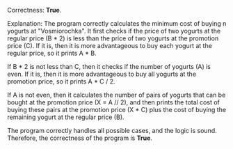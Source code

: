 Correctness: **True**.

Explanation: The program correctly calculates the minimum cost of buying n yogurts at "Vosmiorochka". It first checks if the price of two yogurts at the regular price (B * 2) is less than the price of two yogurts at the promotion price (C). If it is, then it is more advantageous to buy each yogurt at the regular price, so it prints A * B.

If B * 2 is not less than C, then it checks if the number of yogurts (A) is even. If it is, then it is more advantageous to buy all yogurts at the promotion price, so it prints A * C / 2.

If A is not even, then it calculates the number of pairs of yogurts that can be bought at the promotion price (X = A // 2), and then prints the total cost of buying these pairs at the promotion price (X * C) plus the cost of buying the remaining yogurt at the regular price (B).

The program correctly handles all possible cases, and the logic is sound. Therefore, the correctness of the program is **True**.